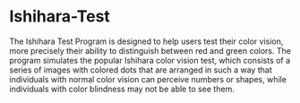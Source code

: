 # Ishihara-Test
The Ishihara Test Program is designed to help users test their color vision, more precisely their ability to distinguish between red and green colors. The program simulates the popular Ishihara color vision test, which consists of a series of images with colored dots that are arranged in such a way that individuals with normal color vision can perceive numbers or shapes, while individuals with color blindness may not be able to see them.
